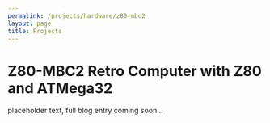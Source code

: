 ```yaml
---
permalink: /projects/hardware/z80-mbc2
layout: page
title: Projects
---
```


# Z80-MBC2 Retro Computer with Z80 and ATMega32

placeholder text, full blog entry coming soon...

